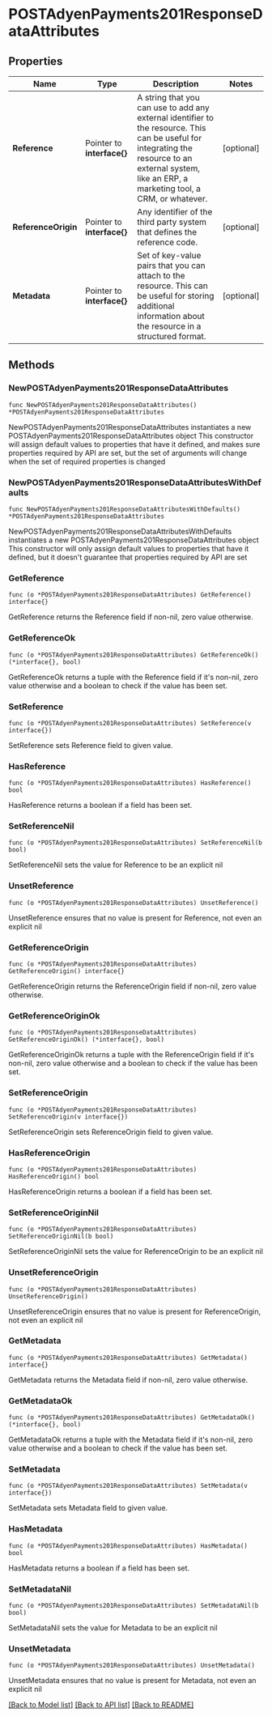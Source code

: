 # POSTAdyenPayments201ResponseDataAttributes

## Properties

Name | Type | Description | Notes
------------ | ------------- | ------------- | -------------
**Reference** | Pointer to **interface{}** | A string that you can use to add any external identifier to the resource. This can be useful for integrating the resource to an external system, like an ERP, a marketing tool, a CRM, or whatever. | [optional] 
**ReferenceOrigin** | Pointer to **interface{}** | Any identifier of the third party system that defines the reference code. | [optional] 
**Metadata** | Pointer to **interface{}** | Set of key-value pairs that you can attach to the resource. This can be useful for storing additional information about the resource in a structured format. | [optional] 

## Methods

### NewPOSTAdyenPayments201ResponseDataAttributes

`func NewPOSTAdyenPayments201ResponseDataAttributes() *POSTAdyenPayments201ResponseDataAttributes`

NewPOSTAdyenPayments201ResponseDataAttributes instantiates a new POSTAdyenPayments201ResponseDataAttributes object
This constructor will assign default values to properties that have it defined,
and makes sure properties required by API are set, but the set of arguments
will change when the set of required properties is changed

### NewPOSTAdyenPayments201ResponseDataAttributesWithDefaults

`func NewPOSTAdyenPayments201ResponseDataAttributesWithDefaults() *POSTAdyenPayments201ResponseDataAttributes`

NewPOSTAdyenPayments201ResponseDataAttributesWithDefaults instantiates a new POSTAdyenPayments201ResponseDataAttributes object
This constructor will only assign default values to properties that have it defined,
but it doesn't guarantee that properties required by API are set

### GetReference

`func (o *POSTAdyenPayments201ResponseDataAttributes) GetReference() interface{}`

GetReference returns the Reference field if non-nil, zero value otherwise.

### GetReferenceOk

`func (o *POSTAdyenPayments201ResponseDataAttributes) GetReferenceOk() (*interface{}, bool)`

GetReferenceOk returns a tuple with the Reference field if it's non-nil, zero value otherwise
and a boolean to check if the value has been set.

### SetReference

`func (o *POSTAdyenPayments201ResponseDataAttributes) SetReference(v interface{})`

SetReference sets Reference field to given value.

### HasReference

`func (o *POSTAdyenPayments201ResponseDataAttributes) HasReference() bool`

HasReference returns a boolean if a field has been set.

### SetReferenceNil

`func (o *POSTAdyenPayments201ResponseDataAttributes) SetReferenceNil(b bool)`

 SetReferenceNil sets the value for Reference to be an explicit nil

### UnsetReference
`func (o *POSTAdyenPayments201ResponseDataAttributes) UnsetReference()`

UnsetReference ensures that no value is present for Reference, not even an explicit nil
### GetReferenceOrigin

`func (o *POSTAdyenPayments201ResponseDataAttributes) GetReferenceOrigin() interface{}`

GetReferenceOrigin returns the ReferenceOrigin field if non-nil, zero value otherwise.

### GetReferenceOriginOk

`func (o *POSTAdyenPayments201ResponseDataAttributes) GetReferenceOriginOk() (*interface{}, bool)`

GetReferenceOriginOk returns a tuple with the ReferenceOrigin field if it's non-nil, zero value otherwise
and a boolean to check if the value has been set.

### SetReferenceOrigin

`func (o *POSTAdyenPayments201ResponseDataAttributes) SetReferenceOrigin(v interface{})`

SetReferenceOrigin sets ReferenceOrigin field to given value.

### HasReferenceOrigin

`func (o *POSTAdyenPayments201ResponseDataAttributes) HasReferenceOrigin() bool`

HasReferenceOrigin returns a boolean if a field has been set.

### SetReferenceOriginNil

`func (o *POSTAdyenPayments201ResponseDataAttributes) SetReferenceOriginNil(b bool)`

 SetReferenceOriginNil sets the value for ReferenceOrigin to be an explicit nil

### UnsetReferenceOrigin
`func (o *POSTAdyenPayments201ResponseDataAttributes) UnsetReferenceOrigin()`

UnsetReferenceOrigin ensures that no value is present for ReferenceOrigin, not even an explicit nil
### GetMetadata

`func (o *POSTAdyenPayments201ResponseDataAttributes) GetMetadata() interface{}`

GetMetadata returns the Metadata field if non-nil, zero value otherwise.

### GetMetadataOk

`func (o *POSTAdyenPayments201ResponseDataAttributes) GetMetadataOk() (*interface{}, bool)`

GetMetadataOk returns a tuple with the Metadata field if it's non-nil, zero value otherwise
and a boolean to check if the value has been set.

### SetMetadata

`func (o *POSTAdyenPayments201ResponseDataAttributes) SetMetadata(v interface{})`

SetMetadata sets Metadata field to given value.

### HasMetadata

`func (o *POSTAdyenPayments201ResponseDataAttributes) HasMetadata() bool`

HasMetadata returns a boolean if a field has been set.

### SetMetadataNil

`func (o *POSTAdyenPayments201ResponseDataAttributes) SetMetadataNil(b bool)`

 SetMetadataNil sets the value for Metadata to be an explicit nil

### UnsetMetadata
`func (o *POSTAdyenPayments201ResponseDataAttributes) UnsetMetadata()`

UnsetMetadata ensures that no value is present for Metadata, not even an explicit nil

[[Back to Model list]](../README.md#documentation-for-models) [[Back to API list]](../README.md#documentation-for-api-endpoints) [[Back to README]](../README.md)


